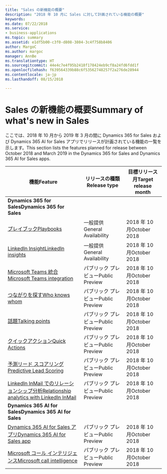 ```yaml
---
title: "Sales の新機能の概要"
description: "2018 年 10 月に Sales に対して計画されている機能の概要"
keywords: 
ms.date: 07/22/2018
ms.service:
- business-applications
ms.topic: summary
ms.assetid: e1df5b00-c3f0-d808-3804-3c4f758b8406
author: MargoC
ms.author: margoc
manager: AnnBe
ms.translationtype: HT
ms.sourcegitcommit: 44e4c7e4f95b2418f178424eb9cf8a24fd6fdd1f
ms.openlocfilehash: f639564339b88c6f53562748257f2a276de28944
ms.contentlocale: ja-jp
ms.lasthandoff: 08/15/2018

---
```


# <a name="summary-of-whats-new-in-sales"></a><span data-ttu-id="52c0a-103">Sales の新機能の概要</span><span class="sxs-lookup"><span data-stu-id="52c0a-103">Summary of what's new in Sales</span></span>

<span data-ttu-id="52c0a-104">ここでは、2018 年 10 月から 2019 年 3 月の間に Dynamics 365 for Sales および Dynamics 365 AI for Sales アプリでリリースが計画されている機能の一覧を示します。</span><span class="sxs-lookup"><span data-stu-id="52c0a-104">This section lists the features planned for release between October 2018 and March 2019 in the Dynamics 365 for Sales and Dynamics 365 AI for Sales apps.</span></span> 



| <span data-ttu-id="52c0a-105">機能</span><span class="sxs-lookup"><span data-stu-id="52c0a-105">Feature</span></span>                                                              | <span data-ttu-id="52c0a-106">リリースの種類</span><span class="sxs-lookup"><span data-stu-id="52c0a-106">Release type</span></span>   | <span data-ttu-id="52c0a-107">目標リリース月</span><span class="sxs-lookup"><span data-stu-id="52c0a-107">Target release month</span></span> |
|----------------------------------------------------------------------|----------------|----------------------|
| <span data-ttu-id="52c0a-108">**Dynamics 365 for Sales**</span><span class="sxs-lookup"><span data-stu-id="52c0a-108">**Dynamics 365 for Sales**</span></span>                                                                                                    | 
| [<span data-ttu-id="52c0a-109">プレイブック</span><span class="sxs-lookup"><span data-stu-id="52c0a-109">Playbooks</span></span>](empower-sellers-with-playbooks.md)                       | <span data-ttu-id="52c0a-110">一般提供</span><span class="sxs-lookup"><span data-stu-id="52c0a-110">General Availability</span></span>             | <span data-ttu-id="52c0a-111">2018 年 10 月</span><span class="sxs-lookup"><span data-stu-id="52c0a-111">October 2018</span></span>          |
| [<span data-ttu-id="52c0a-112">LinkedIn Insight</span><span class="sxs-lookup"><span data-stu-id="52c0a-112">LinkedIn insights</span></span>](linkedin-insights.md)                          | <span data-ttu-id="52c0a-113">一般提供</span><span class="sxs-lookup"><span data-stu-id="52c0a-113">General Availability</span></span>           | <span data-ttu-id="52c0a-114">2018 年 10 月</span><span class="sxs-lookup"><span data-stu-id="52c0a-114">October 2018</span></span>          |
| [<span data-ttu-id="52c0a-115">Microsoft Teams 統合</span><span class="sxs-lookup"><span data-stu-id="52c0a-115">Microsoft Teams integration</span></span>](collaborate-with-microsoft-teams.md) | <span data-ttu-id="52c0a-116">パブリック プレビュー</span><span class="sxs-lookup"><span data-stu-id="52c0a-116">Public Preview</span></span> | <span data-ttu-id="52c0a-117">2018 年 10 月</span><span class="sxs-lookup"><span data-stu-id="52c0a-117">October 2018</span></span>          |
| [<span data-ttu-id="52c0a-118">つながりを探す</span><span class="sxs-lookup"><span data-stu-id="52c0a-118">Who knows whom</span></span>](who-knows-whom.md)                          | <span data-ttu-id="52c0a-119">パブリック プレビュー</span><span class="sxs-lookup"><span data-stu-id="52c0a-119">Public Preview</span></span>          | <span data-ttu-id="52c0a-120">2018 年 10 月</span><span class="sxs-lookup"><span data-stu-id="52c0a-120">October 2018</span></span>          |
| [<span data-ttu-id="52c0a-121">話題</span><span class="sxs-lookup"><span data-stu-id="52c0a-121">Talking points</span></span>](talking-points.md)                          | <span data-ttu-id="52c0a-122">パブリック プレビュー</span><span class="sxs-lookup"><span data-stu-id="52c0a-122">Public Preview</span></span>          | <span data-ttu-id="52c0a-123">2018 年 10 月</span><span class="sxs-lookup"><span data-stu-id="52c0a-123">October 2018</span></span>          |
| [<span data-ttu-id="52c0a-124">クイックアクション</span><span class="sxs-lookup"><span data-stu-id="52c0a-124">Quick Actions</span></span>](quick-actions.md)                          | <span data-ttu-id="52c0a-125">パブリック プレビュー</span><span class="sxs-lookup"><span data-stu-id="52c0a-125">Public Preview</span></span>          | <span data-ttu-id="52c0a-126">2018 年 10 月</span><span class="sxs-lookup"><span data-stu-id="52c0a-126">October 2018</span></span>          |
| [<span data-ttu-id="52c0a-127">予測リード スコアリング</span><span class="sxs-lookup"><span data-stu-id="52c0a-127">Predictive Lead Scoring</span></span>](predictive-lead-scoring.md)                          | <span data-ttu-id="52c0a-128">パブリック プレビュー</span><span class="sxs-lookup"><span data-stu-id="52c0a-128">Public Preview</span></span>          | <span data-ttu-id="52c0a-129">2018 年 10 月</span><span class="sxs-lookup"><span data-stu-id="52c0a-129">October 2018</span></span>          |
| [<span data-ttu-id="52c0a-130">LinkedIn InMail でのリレーションシップ分析</span><span class="sxs-lookup"><span data-stu-id="52c0a-130">Relationship analytics with LinkedIn InMail</span></span>](relationship-analytics-with-linkedin-inmail.md) | <span data-ttu-id="52c0a-131">パブリック プレビュー</span><span class="sxs-lookup"><span data-stu-id="52c0a-131">Public Preview</span></span> | <span data-ttu-id="52c0a-132">2018 年 10 月</span><span class="sxs-lookup"><span data-stu-id="52c0a-132">October 2018</span></span> |
| <span data-ttu-id="52c0a-133">**Dynamics 365 AI for Sales**</span><span class="sxs-lookup"><span data-stu-id="52c0a-133">**Dynamics 365 AI for Sales**</span></span>                                                                                           |
| [<span data-ttu-id="52c0a-134">Dynamics 365 AI for Sales アプリ</span><span class="sxs-lookup"><span data-stu-id="52c0a-134">Dynamics 365 AI for Sales app</span></span>](dynamics-365-ai-sales-app.md)     | <span data-ttu-id="52c0a-135">パブリック プレビュー</span><span class="sxs-lookup"><span data-stu-id="52c0a-135">Public Preview</span></span>  | <span data-ttu-id="52c0a-136">2018 年 10 月</span><span class="sxs-lookup"><span data-stu-id="52c0a-136">October 2018</span></span>            |
| [<span data-ttu-id="52c0a-137">Microsoft コール インテリジェンス</span><span class="sxs-lookup"><span data-stu-id="52c0a-137">Microsoft call intelligence</span></span>](call-intelligence-sales-app.md)     | <span data-ttu-id="52c0a-138">パブリック プレビュー</span><span class="sxs-lookup"><span data-stu-id="52c0a-138">Public Preview</span></span>  | <span data-ttu-id="52c0a-139">2018 年 10 月</span><span class="sxs-lookup"><span data-stu-id="52c0a-139">October 2018</span></span>            |




